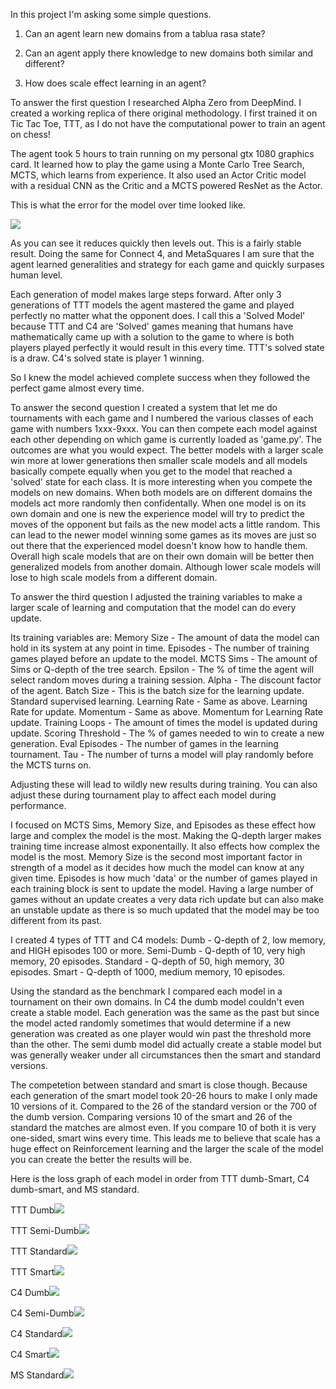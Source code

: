 In this project I'm asking some simple questions.

1) Can an agent learn new domains from a tablua rasa state?

2) Can an agent apply there knowledge to new domains both similar and different?

3) How does scale effect learning in an agent?

To answer the first question I researched Alpha Zero from DeepMind. I created a working replica of there original methodology. I first trained it on Tic Tac Toe, TTT, as I do not have the computational power to train an agent on chess!

The agent took 5 hours to train running on my personal gtx 1080 graphics card. It learned how to play the game using a Monte Carlo Tree Search, MCTS, which learns from experience. It also used an Actor Critic model with a residual CNN as the Critic and a MCTS powered ResNet as the Actor.

This is what the error for the model over time looked like.

<img src="https://media.githubusercontent.com/media/Christoper-Harvey/1st-Capstone/master/Tic%20tac%20Toe/standard/ttt_std2_IterationsOverTime.png" >

As you can see it reduces quickly then levels out. This is a fairly stable result. Doing the same for Connect 4, and MetaSquares I am sure that the agent learned generalities and strategy for each game and quickly surpases human level.

Each generation of model makes large steps forward. After only 3 generations of TTT models the agent mastered the game and played perfectly no matter what the opponent does. I call this a 'Solved Model' because TTT and C4 are 'Solved' games meaning that humans have mathematically came up with a solution to the game to where is both players played perfectly it would result in this every time. TTT's solved state is a draw. C4's solved state is player 1 winning.

So I knew the model achieved complete success when they followed the perfect game almost every time.

To answer the second question I created a system that let me do tournaments with each game and I numbered the various classes of each game with numbers 1xxx-9xxx. You can then compete each model against each other depending on which game is currently loaded as 'game.py'.
The outcomes are what you would expect. The better models with a larger scale win more at lower generations then smaller scale models and all models basically compete equally when you get to the model that reached a 'solved' state for each class.
It is more interesting when you compete the models on new domains. When both models are on different domains the models act more randomly then confidentally. When one model is on its own domain and one is new the experience model will try to predict the moves of the opponent but fails as the new model acts a little random. This can lead to the newer model winning some games as its moves are just so out there that the experienced model doesn't know how to handle them. 
Overall high scale models that are on their own domain will be better then generalized models from another domain. Although lower scale models will lose to high scale models from a different domain.

To answer the third question I adjusted the training variables to make a larger scale of learning and computation that the model can do every update.

Its training variables are:
Memory Size - The amount of data the model can hold in its system at any point in time.
Episodes - The number of training games played before an update to the model.
MCTS Sims - The amount of Sims or Q-depth of the tree search.
Epsilon - The % of time the agent will select random moves during a training session.
Alpha - The discount factor of the agent.
Batch Size - This is the batch size for the learning update. Standard supervised learning.
Learning Rate - Same as above. Learning Rate for update.
Momentum - Same as above. Momentum for Learning Rate update.
Training Loops - The amount of times the model is updated during update.
Scoring Threshold - The % of games needed to win to create a new generation.
Eval Episodes - The number of games in the learning tournament.
Tau - The number of turns a model will play randomly before the MCTS turns on.

Adjusting these will lead to wildly new results during training. You can also adjust these during tournament play to affect each model during performance.

I focused on MCTS Sims, Memory Size, and Episodes as these effect how large and complex the model is the most. Making the Q-depth larger makes training time increase almost exponentailly. It also effects how complex the model is the most. Memory Size is the second most important factor in strength of a model as it decides how much the model can know at any given time. Episodes is how much 'data' or the number of games played in each training block is sent to update the model. Having a large number of games without an update creates a very data rich update but can also make an unstable update as there is so much updated that the model may be too different from its past.

I created 4 types of TTT and C4 models: Dumb - Q-depth of 2, low memory, and HIGH episodes 100 or more. Semi-Dumb - Q-depth of 10, very high memory, 20 episodes. Standard - Q-depth of 50, high memory, 30 episodes. Smart - Q-depth of 1000, medium memory, 10 episodes.

Using the standard as the benchmark I compared each model in a tournament on their own domains. In C4 the dumb model couldn't even create a stable model. Each generation was the same as the past but since the model acted randomly sometimes that would determine if a new generation was created as one player would win past the threshold more than the other. The semi dumb model did actually create a stable model but was generally weaker under all circumstances then the smart and standard versions.

The competetion between standard and smart is close though. Because each generation of the smart model took 20-26 hours to make I only made 10 versions of it. Compared to the 26 of the standard version or the 700 of the dumb version. Comparing versions 10 of the smart and 26 of the standard the matches are almost even. If you compare 10 of both it is very one-sided, smart wins every time.
This leads me to believe that scale has a huge effect on Reinforcement learning and the larger the scale of the model you can create the better the results will be.

Here is the loss graph of each model in order from TTT dumb-Smart, C4 dumb-smart, and MS standard.

TTT Dumb<img src="https://media.githubusercontent.com/media/Christoper-Harvey/1st-Capstone/master/Tic%20tac%20Toe/dumb/ttt_dmb2_IterationsOverTime.png" >

TTT Semi-Dumb<img src="https://media.githubusercontent.com/media/Christoper-Harvey/1st-Capstone/master/Tic%20tac%20Toe/semi%20dumb/ttt_smd_IterationsOverTime.png" >

TTT Standard<img src="https://media.githubusercontent.com/media/Christoper-Harvey/1st-Capstone/master/Tic%20tac%20Toe/standard/ttt_std2_IterationsOverTime.png" >

TTT Smart<img src="https://media.githubusercontent.com/media/Christoper-Harvey/1st-Capstone/master/Tic%20tac%20Toe/smart/ttt_smt2_IterationsOverTime.png" >

C4 Dumb<img src="https://media.githubusercontent.com/media/Christoper-Harvey/1st-Capstone/master/Connect%204/dumb/c4_dmb3_IterationsOverTime.png" >

C4 Semi-Dumb<img src="https://media.githubusercontent.com/media/Christoper-Harvey/1st-Capstone/master/Connect%204/semi%20dumb/c4_smd2_IterationsOverTime.png" >

C4 Standard<img src="https://media.githubusercontent.com/media/Christoper-Harvey/1st-Capstone/master/Connect%204/standard/c4_std_IterationsOverTime.png" >

C4 Smart<img src="https://media.githubusercontent.com/media/Christoper-Harvey/1st-Capstone/master/Connect%204/smart/c4_smt2_IterationsOverTime.png" >

MS Standard<img src="https://media.githubusercontent.com/media/Christoper-Harvey/1st-Capstone/master/metasquares/standard/ms_std_IterationsOverTime.png" >
